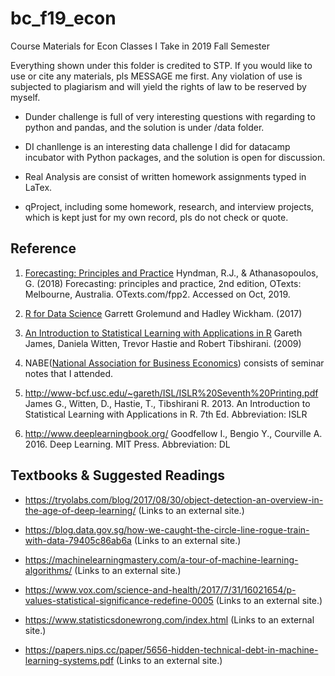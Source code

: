 # bc_f19_econ
Course Materials for Econ Classes I Take in 2019 Fall Semester 


Everything shown under this folder is credited to STP. If you would like to use or cite any materials, pls MESSAGE me first. Any violation of use is subjected to plagiarism and will yield the rights of law to be reserved by myself. 

* Dunder challenge is full of very interesting questions with regarding to python and pandas, and the solution is under /data folder. 

* DI chanllenge is an interesting data challenge I did for datacamp incubator with Python packages, and the solution is open for discussion. 

* Real Analysis are consist of written homework assignments typed in LaTex.

* qProject, including some homework, research, and interview projects, which is kept just for my own record, pls do not check or quote.   

## Reference 
1. [Forecasting: Principles and Practice](https://otexts.com/fpp2/) 
Hyndman, R.J., & Athanasopoulos, G. (2018) Forecasting: principles and practice, 2nd edition, OTexts: Melbourne, Australia. OTexts.com/fpp2. Accessed on Oct, 2019. 

2. [R for Data Science](https://r4ds.had.co.nz/)
Garrett Grolemund and Hadley Wickham. (2017) 

3. [An Introduction to Statistical Learning with Applications in R](http://faculty.marshall.usc.edu/gareth-james/ISL/index.html) 
Gareth James, Daniela Witten, Trevor Hastie and Robert Tibshirani. (2009) 

4. NABE([National Association for Business Economics](https://www.nabe.com/)) consists of seminar notes that I attended.

5. http://www-bcf.usc.edu/~gareth/ISL/ISLR%20Seventh%20Printing.pdf     James G., Witten, D., Hastie, T., Tibshirani R. 2013. An Introduction to Statistical Learning with Applications in R. 7th Ed.
Abbreviation: ISLR

6. http://www.deeplearningbook.org/     Goodfellow I., Bengio Y., Courville A. 2016. Deep Learning. MIT Press.
Abbreviation: DL
 
## Textbooks & Suggested Readings
* https://tryolabs.com/blog/2017/08/30/object-detection-an-overview-in-the-age-of-deep-learning/ (Links to an external site.)

* https://blog.data.gov.sg/how-we-caught-the-circle-line-rogue-train-with-data-79405c86ab6a (Links to an external site.)

* https://machinelearningmastery.com/a-tour-of-machine-learning-algorithms/ (Links to an external site.)

* https://www.vox.com/science-and-health/2017/7/31/16021654/p-values-statistical-significance-redefine-0005 (Links to an external site.)

* https://www.statisticsdonewrong.com/index.html (Links to an external site.)

* https://papers.nips.cc/paper/5656-hidden-technical-debt-in-machine-learning-systems.pdf (Links to an external site.)
